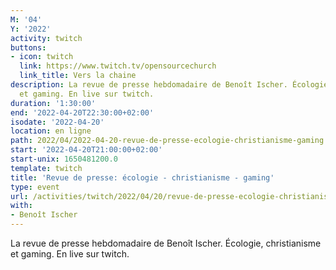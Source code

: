 ```yaml
---
M: '04'
Y: '2022'
activity: twitch
buttons:
- icon: twitch
  link: https://www.twitch.tv/opensourcechurch
  link_title: Vers la chaine
description: La revue de presse hebdomadaire de Benoît Ischer. Écologie, christianisme
  et gaming. En live sur twitch.
duration: '1:30:00'
end: '2022-04-20T22:30:00+02:00'
isodate: '2022-04-20'
location: en ligne
path: 2022/04/2022-04-20-revue-de-presse-ecologie-christianisme-gaming.md
start: '2022-04-20T21:00:00+02:00'
start-unix: 1650481200.0
template: twitch
title: 'Revue de presse: écologie - christianisme - gaming'
type: event
url: /activities/twitch/2022/04/20/revue-de-presse-ecologie-christianisme-gaming
with:
- Benoît Ischer
---
```

La revue de presse hebdomadaire de Benoît Ischer. Écologie, christianisme et gaming. En live sur twitch.